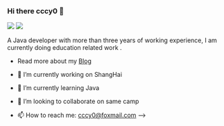 ### Hi there cccy0 👋

<div align="">
<img align="" src="https://github-readme-stats.vercel.app/api?username=cccy0&show_icons=true&icon_color=0366d6&text_color=24292e&bg_color=ffffff&hide_title=false&count_private=true&include_all_commits=true" />

<img align="" src="https://stats.justsong.cn/api/leetcode?username=cy0&cn=true" />
  
 </div>

A Java developer with more than three years of working experience, I am currently doing education related work .

- Read more about my [Blog](https://cccy.site/)

- 🔭 I’m currently working on ShangHai
- 🌱 I’m currently learning Java
- 👯 I’m looking to collaborate on same camp
- 📫 How to reach me: [cccy0@foxmail.com](mailto:cccy0@foxmail.com) 
-->
